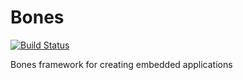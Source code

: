 # Bones
[![Build Status](https://travis-ci.com/bones-framework/Bones.svg?branch=master)](https://travis-ci.com/bones-framework/Bones)

Bones framework for creating embedded applications

